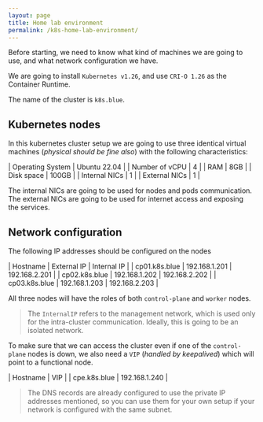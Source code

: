 ```yaml
---
layout: page
title: Home lab environment
permalink: /k8s-home-lab-environment/
---
```


Before starting, we need to know what kind of machines we are going to use, and what network configuration we have.

We are going to install `Kubernetes v1.26`, and use `CRI-O 1.26` as the Container Runtime.

The name of the cluster is `k8s.blue`.



## Kubernetes nodes

In this kubernetes cluster setup we are going to use three identical virtual machines (*physical should be fine also*) with the following characteristics:

| Operating System | Ubuntu 22.04 |
| Number of vCPU   | 4            |
| RAM              | 8GB          |
| Disk space       | 100GB        |
| Internal NICs    | 1            |
| External NICs    | 1            |

The internal NICs are going to be used for nodes and pods communication. The external NICs are going to be used for internet access and exposing the services.

## Network configuration

The following IP addresses should be configured on the nodes

| Hostname      | External IP   | Internal IP   | 
| cp01.k8s.blue | 192.168.1.201 | 192.168.2.201 |
| cp02.k8s.blue | 192.168.1.202 | 192.168.2.202 |
| cp03.k8s.blue | 192.168.1.203 | 192.168.2.203 |

All three nodes will have the roles of both `control-plane` and `worker` nodes.

> The `InternalIP` refers to the management network, which is used only for the intra-cluster communication. Ideally, this is going to be an isolated network.

To make sure that we can access the cluster even if one of the `control-plane` nodes is down, we also need a `VIP` (*handled by keepalived*) which will point to a functional node.

| Hostname     | VIP           |
| cpe.k8s.blue | 192.168.1.240 |

> The DNS records are already configured to use the private IP addresses mentioned, so you can use them for your own setup if your network is configured with the same subnet.
